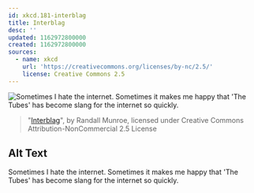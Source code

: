 ```yaml
---
id: xkcd.181-interblag
title: Interblag
desc: ''
updated: 1162972800000
created: 1162972800000
sources:
  - name: xkcd
    url: 'https://creativecommons.org/licenses/by-nc/2.5/'
    license: Creative Commons 2.5
---
```

![Sometimes I hate the internet.  Sometimes it makes me happy that 'The Tubes' has become slang for the internet so quickly.](https://imgs.xkcd.com/comics/interblag.png)
> "[Interblag](https://xkcd.com/181/)", by Randall Munroe, licensed under Creative Commons Attribution-NonCommercial 2.5 License

## Alt Text
Sometimes I hate the internet.  Sometimes it makes me happy that 'The Tubes' has become slang for the internet so quickly.
